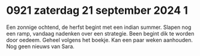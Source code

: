 # 0921 zaterdag 21 september 2024 1
Een zonnige ochtend, de herfst begint met een indian summer. Slapen nog een ramp, vandaag nadenken over een strategie. Been begint dik te worden door oedeem. Geheel volgens het boekje. Kan een paar weken aanhouden. Nog geen nieuws van Sara.